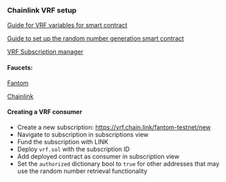 ### Chainlink VRF setup

[Guide for VRF variables for smart contract](https://docs.chain.link/vrf/v2/subscription/supported-networks)

[Guide to set up the random number generation smart contract](https://docs.chain.link/vrf/v2/subscription/examples/get-a-random-number)

[VRF Subscription manager](https://vrf.chain.link/fantom-testnet)

#### Faucets:

[Fantom](https://faucet.fantom.network)

[Chainlink](https://faucets.chain.link/fantom-testnet)

#### Creating a VRF consumer

-  Create a new subscription: https://vrf.chain.link/fantom-testnet/new
-  Navigate to subscription in subscriptions view
-  Fund the subscription with LINK
-  Deploy `vrf.sol` with the subscription ID
-  Add deployed contract as consumer in subscription view
-  Set the `authorized` dictionary bool to `true` for other addresses that may use the random number retrieval functionality
